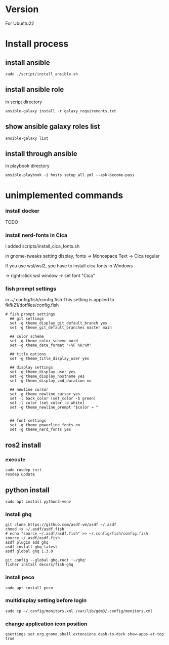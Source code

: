 # Version
For Ubuntu22


# Install process
## install ansible

```
sudo ./script/install_ansible.sh
```

## install ansible role
in script directory
```
ansible-galaxy install -r galaxy_requirements.txt
```
## show ansible galaxy roles list

```
ansible-galaxy list
```

## install through ansible

in playbook directory
```
ansible-playbook -i hosts setup_all.yml --ask-become-pass
```

# unimplemented commands

### install docker
TODO

### install nerd-fonts in Cica
I added scripts/install_cica_fonts.sh


in gnome-tweaks setting display,
fonts -> Monospace Text -> Cica regular

If you use wsl/wsl2, you have to install cica fonts in Windows

-> right-click wsl window -> set font "Cica"

### fish prompt settings
in ~/.config/fish/config.fish
This setting is applied to fkfk21/dotfiles/config.fish
```
# fish prompt settings
  ## git settings
  set -g theme_display_git_default_branch yes
  set -g theme_git_default_branches master main

  ## color scheme
  set -g theme_color_scheme nord
  set -g theme_date_format "+%F %H:%M"

  ## title options
  set -g theme_title_display_user yes

  ## display settings
  set -g theme_display_user yes
  set -g theme_display_hostname yes
  set -g theme_display_cmd_duration no

  ## newline cursor
  set -g theme_newline_cursor yes
  set -l back_color (set_color -b green)
  set -l color (set_color -o white)
  set -g theme_newline_prompt "$color » "


  ## font settings
  set -g theme_powerline_fonts no
  set -g theme_nerd_fonts yes
```

## ros2 install
### execute
```
sudo rosdep init
rosdep update
```
## python install
```
sudo apt install python3-venv
```

### install ghq
```
git clone https://github.com/asdf-vm/asdf ~/.asdf
chmod +x ~/.asdf/asdf.fish
# echo "source ~/.asdf/asdf.fish" >> ~/.config/fish/config.fish
source ~/.asdf/asdf.fish
asdf plugin add ghq
asdf install ghq latest
asdf global ghq 1.3.0
```

```
git config --global ghq.root '~/ghq'
fisher install decors/fish-ghq
```

### install peco
```
sudo apt install peco
```
### multidisplay setting before login
```
sudo cp ~/.config/monitors.xml /var/lib/gdm3/.config/monitors.xml
```

### change application icon position
```
gsettings set org.gnome.shell.extensions.dash-to-dock show-apps-at-top true
```
